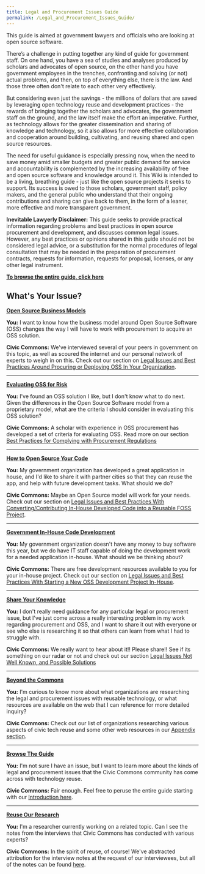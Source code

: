 ```yaml
---
title: Legal and Procurement Issues Guide
permalink: /Legal_and_Procurement_Issues_Guide/
---
```


This guide is aimed at government lawyers and officials who are looking at open source software.

There’s a challenge in putting together any kind of guide for government staff. On one hand, you have a sea of studies and analyses produced by scholars and advocates of open source, on the other hand you have government employees in the trenches, confronting and solving (or not) actual problems, and then, on top of everything else, there is the law. And those three often don't relate to each other very effectively.

But considering even just the savings - the millions of dollars that are saved by leveraging open technology reuse and development practices - the rewards of bringing together the scholars and advocates, the government staff on the ground, and the law itself make the effort an imperative. Further, as technology allows for the greater dissemination and sharing of knowledge and technology, so it also allows for more effective collaboration and cooperation around building, cultivating, and reusing shared and open source resources.

The need for useful guidance is especially pressing now, when the need to save money amid smaller budgets and greater public demand for service and accountability is complemented by the increasing availability of free and open source software and knowledge around it. This Wiki is intended to be a living, breathing guide - just like the open source projects it seeks to support. Its success is owed to those scholars, government staff, policy makers, and the general public who understand that their ongoing contributions and sharing can give back to them, in the form of a leaner, more effective and more transparent government.

**Inevitable Lawyerly Disclaimer:** This guide seeks to provide practical information regarding problems and best practices in open source procurement and development, and discusses common legal issues. However, any best practices or opinions shared in this guide should not be considered legal advice, or a substitution for the normal procedures of legal consultation that may be needed in the preparation of procurement contracts, requests for information, requests for proposal, licenses, or any other legal instrument.

**[To browse the entire guide, click here](http://wiki.civiccommons.org/Legal_Policy)**

What's Your Issue?
------------------

**<u>Open Source Business Models</u>**

**You:** I want to know how the business model around Open Source Software (OSS) changes the way I will have to work with procurement to acquire an OSS solution.

**Civic Commons:** We've interviewed several of your peers in government on this topic, as well as scoured the internet and our personal network of experts to weigh in on this. Check out our section on [Legal Issues and Best Practices Around Procuring or Deploying OSS In Your Organization](/Legal_Issues_and_Best_Practices_Around_Procuring_or_Deploying_OSS_In_Your_Organization "wikilink").

------------------------------------------------------------------------

**<u>Evaluating OSS for Risk</u>**

**You:** I've found an OSS solution I like, but I don't know what to do next. Given the differences in the Open Source Software model from a proprietary model, what are the criteria I should consider in evaluating this OSS solution?

**Civic Commons:** A scholar with experience in OSS procurement has developed a set of criteria for evaluating OSS. Read more on our section [Best Practices for Complying with Procurement Regulations](/Legal_Issues_and_Best_Practices_Around_Procuring_or_Deploying_OSS_In_Your_Organization#OSScriteria "wikilink")

------------------------------------------------------------------------

**<u>How to Open Source Your Code</u>**

**You:** My government organization has developed a great application in house, and I'd like to share it with partner cities so that they can reuse the app, and help with future development tasks. What should we do?

**Civic Commons:** Maybe an Open Source model will work for your needs. Check out our section on [Legal Issues and Best Practices With Converting/Contributing In-House Developed Code into a Reusable FOSS Project](http://wiki.civiccommons.org/Legal_Policy#Chapter_2_-_Legal_Issues_and_Best_Practices_With_Converting.2FContributing_In-House_Developed_Code.C2.A0_into_a_Reusable_FOSS_Project).

------------------------------------------------------------------------

**<u>Government In-House Code Development</u>**

**You:** My government organization doesn't have any money to buy software this year, but we do have IT staff capable of doing the development work for a needed application in-house. What should we be thinking about?

**Civic Commons:** There are free development resources available to you for your in-house project. Check out our section on [Legal Issues and Best Practices With Starting a New OSS Development Project In-House](http://wiki.civiccommons.org/Legal_Policy#Chapter_3_-_Legal_Issues_and_Best_Practices_With_Starting_a_New_OSS_Development_Project_In-House).

------------------------------------------------------------------------

**<u>Share Your Knowledge</u>**

**You:** I don't really need guidance for any particular legal or procurement issue, but I've just come across a really interesting problem in my work regarding procurement and OSS, and I want to share it out with everyone or see who else is researching it so that others can learn from what I had to struggle with.

**Civic Commons:** We really want to hear about it!! Please share!! See if its something on our radar or not and check out our section [Legal Issues Not Well Known, and Possible Solutions](http://wiki.civiccommons.org/Legal_Policy#Chapter_4_-_Legal_Issues_Not_Well_Known.2C_and_Possible_Solutions)

------------------------------------------------------------------------

**<u>Beyond the Commons</u>**

**You:** I'm curious to know more about what organizations are researching the legal and procurement issues with reusable technology, or what resources are available on the web that I can reference for more detailed inquiry?

**Civic Commons:** Check out our list of organizations researching various aspects of civic tech reuse and some other web resources in our [Appendix section](http://wiki.civiccommons.org/Legal_Policy#Appendix_.2F_References_to_Existing_Legal_Resource_Wikis.2FTools.2Fprinted_knowledge_bases).

------------------------------------------------------------------------

**<u>Browse The Guide</u>**

**You:** I'm not sure I have an issue, but I want to learn more about the kinds of legal and procurement issues that the Civic Commons community has come across with technology reuse.

**Civic Commons:** Fair enough. Feel free to peruse the entire guide starting with our [Introduction here](http://wiki.civiccommons.org/Legal_Policy#Introduction).

------------------------------------------------------------------------

**<u>Reuse Our Research</u>**

**You:** I'm a researcher currently working on a related topic. Can I see the notes from the interviews that Civic Commons has conducted with various experts?

**Civic Commons:** In the spirit of reuse, of course! We've abstracted attribution for the interview notes at the request of our interviewees, but all of the notes can be found [here](http://wiki.civiccommons.org/Procurement_Interviews).
